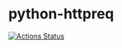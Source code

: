 # python-httpreq
[![Actions Status](https://github.com/cjineson/python-httpreq/workflows/python-httpreq/badge.svg)](https://github.com/cjineson/python-httpreq/actions)
